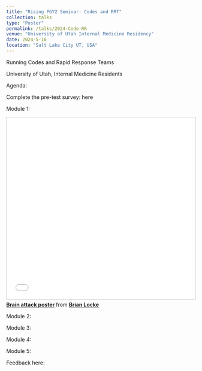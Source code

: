 ```yaml
---
title: "Rising PGY2 Seminar: Codes and RRT"
collection: talks
type: "Poster"
permalink: /talks/2024-Code-RR
venue: "University of Utah Internal Medicine Residency"
date: 2024-5-16
location: "Salt Lake City UT, USA"
---
```


Running Codes and Rapid Response Teams 

University of Utah, Internal Medicine Residents

Agenda: 

Complete the pre-test survey: here

Module 1: 
<iframe src="//www.slideshare.net/slideshow/embed_code/key/s9G7Ybd4RUEpvH" width="595" height="485" frameborder="0" marginwidth="0" marginheight="0" scrolling="no" style="border:1px solid #CCC; border-width:1px; margin-bottom:5px; max-width: 100%;" allowfullscreen> </iframe> <div style="margin-bottom:5px"> <strong> <a href="//www.slideshare.net/BrianLocke9/brain-attack-poster" title="Brain attack poster" target="_blank">Brain attack poster</a> </strong> from <strong><a href="https://www.slideshare.net/BrianLocke9" target="_blank">Brian Locke </a></strong> </div>

Module 2: 

Module 3: 

Module 4: 

Module 5: 


Feedback here: 